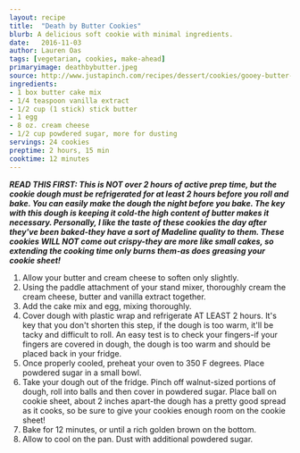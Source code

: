 ```yaml
---
layout: recipe
title:  "Death by Butter Cookies"
blurb: A delicious soft cookie with minimal ingredients. 
date:   2016-11-03
author: Lauren Oas
tags: [vegetarian, cookies, make-ahead]
primaryimage: deathbybutter.jpeg
source: http://www.justapinch.com/recipes/dessert/cookies/gooey-butter-cookies-4.html
ingredients: 
- 1 box butter cake mix
- 1/4 teaspoon vanilla extract
- 1/2 cup (1 stick) stick butter
- 1 egg
- 8 oz. cream cheese
- 1/2 cup powdered sugar, more for dusting
servings: 24 cookies
preptime: 2 hours, 15 min
cooktime: 12 minutes
---
```

<b><em>READ THIS FIRST: This is NOT over 2 hours of active prep time, but the cookie dough must be refrigerated for at least 2 hours before you roll and bake. You can easily make the dough the night before you bake. The key with this dough is keeping it cold-the high content of butter makes it necessary. Personally, I like the taste of these cookies the day after they've been baked-they have a sort of Madeline quality to them. These cookies WILL NOT come out crispy-they are more like small cakes, so extending the cooking time only burns them-as does greasing your cookie sheet!</em></b>

1. Allow your butter and cream cheese to soften only slightly. 
2. Using the paddle attachment of your stand mixer, thoroughly cream the cream cheese, butter and vanilla extract together. 
3. Add the cake mix and egg, mixing thoroughly.
4. Cover dough with plastic wrap and refrigerate AT LEAST 2 hours. It's key that you don't shorten this step, if the dough is too warm, it'll be tacky and difficult to roll. An easy test is to check your fingers-if your fingers are covered in dough, the dough is too warm and should be placed back in your fridge. 
5. Once properly cooled, preheat your oven to 350 F degrees. Place powdered sugar in a small bowl.
6. Take your dough out of the fridge. Pinch off walnut-sized portions of dough, roll into balls and then cover in powdered sugar. Place ball on cookie sheet, about 2 inches apart-the dough has a pretty good spread as it cooks, so be sure to give your cookies enough room on the cookie sheet!
7. Bake for 12 minutes, or until a rich golden brown on the bottom. 
8. Allow to cool on the pan. Dust with additional powdered sugar.